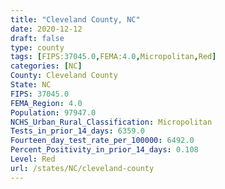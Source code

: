 ```yaml
---
title: "Cleveland County, NC"
date: 2020-12-12
draft: false
type: county
tags: [FIPS:37045.0,FEMA:4.0,Micropolitan,Red]
categories: [NC]
County: Cleveland County
State: NC
FIPS: 37045.0
FEMA_Region: 4.0
Population: 97947.0
NCHS_Urban_Rural_Classification: Micropolitan
Tests_in_prior_14_days: 6359.0
Fourteen_day_test_rate_per_100000: 6492.0
Percent_Positivity_in_prior_14_days: 0.108
Level: Red
url: /states/NC/cleveland-county
---
```



